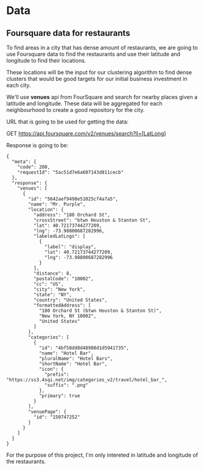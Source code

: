 # Data
## Foursquare data for restaurants
To find areas in a city that has dense amount of restaurants, we are going to use Foursquare data to find the restaurants and use their latitude and longitude to find their locations. 

These locations will be the input for our clustering algorithm to find dense clusters that would be good targets for our initial business investment in each city. 

We'll use **venues** api from FourSquare and search for nearby places given a latitude and longitude. These data will be aggregated for each neighbourhood to create a good repository for the city.

URL that is going to be used for getting the data:

GET https://api.foursquare.com/v2/venues/search?ll=[LatLong]

Response is going to be:

```
{
  "meta": {
    "code": 200,
    "requestId": "5ac51d7e6a607143d811cecb"
  },
  "response": {
    "venues": [
      {
        "id": "5642aef9498e51025cf4a7a5",
        "name": "Mr. Purple",
        "location": {
          "address": "180 Orchard St",
          "crossStreet": "btwn Houston & Stanton St",
          "lat": 40.72173744277209,
          "lng": -73.98800687282996,
          "labeledLatLngs": [
            {
              "label": "display",
              "lat": 40.72173744277209,
              "lng": -73.98800687282996
            }
          ],
          "distance": 8,
          "postalCode": "10002",
          "cc": "US",
          "city": "New York",
          "state": "NY",
          "country": "United States",
          "formattedAddress": [
            "180 Orchard St (btwn Houston & Stanton St)",
            "New York, NY 10002",
            "United States"
          ]
        },
        "categories": [
          {
            "id": "4bf58dd8d48988d1d5941735",
            "name": "Hotel Bar",
            "pluralName": "Hotel Bars",
            "shortName": "Hotel Bar",
            "icon": {
              "prefix": "https://ss3.4sqi.net/img/categories_v2/travel/hotel_bar_",
              "suffix": ".png"
            },
            "primary": true
          }
        ],
        "venuePage": {
          "id": "150747252"
        }
      }
    ]
  }
}
```

For the purpose of this project, I'm only intereted in latitude and longitude of the restaurants. 